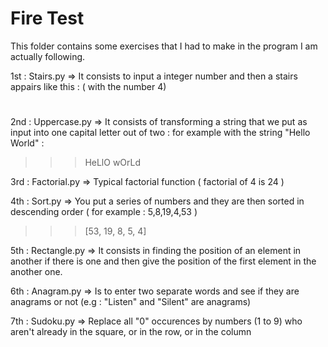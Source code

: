 # Fire Test

This folder contains some exercises that I had to make in the program I am actually following. 

1st : Stairs.py => It consists to input a integer number and then a stairs appairs like this : ( with the number 4)
   #
  ##
 ###
####

2nd : Uppercase.py => It consists of transforming a string that we put as input into one capital letter out of two :
for example with the string "Hello World" : 
>>> HeLlO wOrLd 

3rd : Factorial.py => Typical factorial function ( factorial of 4 is 24 )

4th : Sort.py => You put a series of numbers and they are then sorted in descending order ( for example : 5,8,19,4,53 )
>>> [53, 19, 8, 5, 4]

5th : Rectangle.py => It consists in finding the position of an element in another if there is one and then give the position
of the first element in the another one.

6th : Anagram.py => Is to enter two separate words and see if they are anagrams or not (e.g : "Listen" and "Silent" are anagrams)

7th : Sudoku.py => Replace all "0" occurences by numbers (1 to 9) who aren't already in the square, or in the row, or in the column
